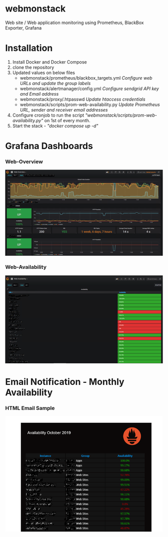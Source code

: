# webmonstack
Web site / Web application monitoring using Prometheus, BlackBox Exporter, Grafana



# Installation
1. Install Docker and Docker Compose 
2. clone the repository
3. Updated values on below files
   - webmonstack/prometheus/blackbox_targets.yml 
      *Configure web URLs and update the group labels*
   - webmonstack/alertmanager/config.yml 
      *Configure sendgrid API key and Email address*
   - webmonstack/proxy/.htpasswd
      *Update htaccess credentials*
   - webmonstack/scripts/prom-web-availability.py
      *Update Prometheus URL, sender and receiver email addresses*
4. Configure cronjob to run the script *"webmonstack/scripts/prom-web-availability.py"* on 1st of every month.
5. Start the stack - *"docker compose up -d"*

# Grafana Dashboards
### Web-Overview
![Overview](https://github.com/iquzart/webmonstack/blob/master/images/web-overview.png)
### Web-Availability
![Availablibilty](https://github.com/iquzart/webmonstack/blob/master/images/web-Availability.png)

# Email Notification - Monthly Availability
### HTML Email Sample
![EmailReport](https://github.com/iquzart/webmonstack/blob/master/images/Email%20Report%20-%20Availability.PNG)

